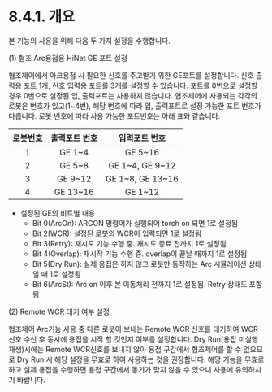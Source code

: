 ﻿# 8.4.1. 개요

본 기능의 사용을 위해 다음 두 가지 설정을 수행합니다.

(1)	협조 Arc용접용 HiNet GE 포트 설정

협조제어에서 아크용접 시 필요한 신호를 주고받기 위한 GE포트를 설정합니다. 신호 출력용 포트 1개, 신호 입력용 포트를 3개를 설정할 수 있습니다.
포트를 0번으로 설정할 경우 0번으로 설정된 입, 출력포트는 사용하지 않습니다.
협조제어에 사용되는 각각의 로봇은 번호가 있고(1~4번), 해당 번호에 따라 입, 출력포트로 설정 가능한 포트 번호가 다릅니다. 로봇 번호에 따라 사용 가능한 포트번호는 아래 표와 같습니다.

<center>

| 로봇번호	|출력포트 번호	|입력포트 번호|
|:--:|:--:|:--:|
|1 |	GE 1~4 |	GE 5~16|
|2 |	GE 5~8	|GE 1~4, GE 9~12 |
|3 |GE 9~12	|GE 1~8, GE 13~16|
|4 |GE 13~16 |GE 1~12 |

</center>

- 설정된 GE의 비트별 내용  
    - Bit 0(ArcOn): ARCON 명령어가 실행되어 torch on 되면 1로 설정됨
    - Bit 2(WCR): 설정된 로봇의 WCR이 입력되면 1로 설정됨
    - Bit 3(Retry): 재시도 기능 수행 중. 재시도 종료 전까지 1로 설정됨
    - Bit 4(Overlap): 재시작 기능 수행 중. overlap이 끝날 때까지 1로 설정됨
    - Bit 5(Dry Run): 실제 용접은 하지 않고 로봇만 동작하는 Arc 시뮬레이션 상태 일 때 1로 설정됨
    - Bit 6(ArcSt): Arc on 이후 본 이동처리 전까지 1로 설정됨. Retry 상태도 포함됨
 

(2)	Remote WCR 대기 여부 설정

협조제어 Arc기능 사용 중 다른 로봇이 보내는 Remote WCR 신호를 대기하여 WCR 신호 수신 후 동시에 용접을 시작 할 것인지 여부를 설정합니다. Dry Run(용접 미실행 재생)시에는 Remote WCR신호를 보내지 않아 용접 구간에서 협조제어를 할 수 없으므로 Dry Run 시 해당 설정을 무효로 하여 사용하는 것을 권장합니다. 해당 기능을 무효로 하고 실제 용접을 수행하면 용접 구간에서 동기가 맞지 않을 수 있으니 사용에 유의하시기 바랍니다.
